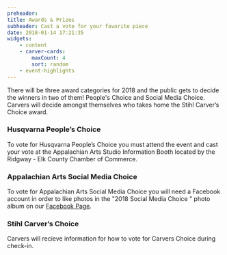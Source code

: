 ```yaml
---
preheader: 
title: Awards & Prizes
subheader: Cast a vote for your favorite piece
date: 2018-01-14 17:21:35
widgets:
    - content
    - carver-cards:
        maxCount: 4
        sort: random
    - event-highlights
---
```


There will be three award categories for 2018 and the public gets to decide the winners in two of them! People's Choice and Social Media Choice. Carvers will decide amongst themselves who takes home the Stihl Carver’s Choice award.

### Husqvarna People’s Choice
To vote for Husqvarna People’s Choice you must attend the event and cast your vote at the Appalachian Arts Studio Information Booth located by the Ridgway - Elk County Chamber of Commerce.

### Appalachian Arts Social Media Choice
To vote for Appalachian Arts Social Media Choice you will need a Facebook account in order to like photos in the "2018 Social Media Choice " photo album on our [Facebook Page](https://www.fb.com/chainsawRendezvous "Chainsaw Carvers Rendezvous Facebook Page").

### Stihl Carver’s Choice
Carvers will recieve information for how to vote for Carvers Choice during check-in.